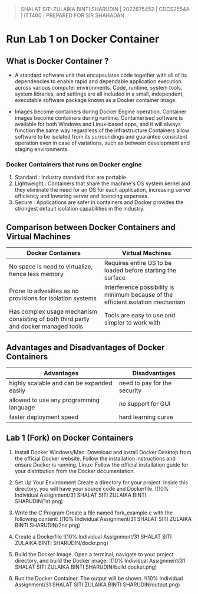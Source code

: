> SHALAT SITI ZULAIKA BINTI SHARUDIN | 2022675452 | CDCS2554A | ITT400 | PREPARED FOR SIR SHAHADAN 

# Run Lab 1 on Docker Container



## What is Docker Container ? 

  - A standard software unit that encapsulates code together with all of its dependencies to enable rapid and dependable application execution 
  across various computer environments. Code, runtime, system tools, system libraries, and settings are all included in a small, independent, 
  executable software package known as a Docker container image.

  - Images become containers during Docker Engine operation. Container images become containers during runtime. Containerised software is 
  available for both Windows and Linux-based apps, and it will always function the same way regardless of the infrastructure.Containers allow software to be isolated
  from its surroundings and guarantee consistent operation even in case of variations, such as between development and staging environments.


### Docker Containers that runs on Docker engine

  1. Standard : Industry standard that are portable
  2. Lightweight : Containers that share the machine's OS system kernel and they eliminate the need for an OS for each application, increasing server efficiency and lowering server and licencing expenses.
  3. Secure : Applications are safer in containers and Docker provides the strongest default isolation capabilities in the industry.


## Comparison between Docker Containers and Virtual Machines

   | Docker Containers | Virtual Machines |
   | --- | --- |
   | No space is need to virtualize, hence less memory | Requires entire OS to be loaded before starting the surface | 
   | Prone to advesities as no provisions for isolation systems | Interference possibility is minimum because of the efficient isolation mechanism |
   | Has complex usage mechanism consisting of both third party and docker managed tools | Tools are easy to use and simpler to work with |


## Advantages and Disadvantages of Docker Containers

  | Advantages | Disadvantages |
  | --- | --- |
  | highly scalable and can be expanded easily | need to pay for the security |
  | allowed to use any programming language | no support for GUI |
  | faster deployment speed | hard learning curve |


## Lab 1 (Fork) on Docker Containers
  
  1. Install Docker
          Windows/Mac:  Download and install Docker Desktop from the official   Docker website. Follow the installation instructions and ensure Docker is running.
          Linux: Follow the official installation guide for your distribution from the Docker documentation.
  2. Set Up Your Environment
        Create a directory for your project. Inside this directory, you will have your source code and Dockerfile.
        !(10% Individual Assignment/31 SHALAT SITI ZULAIKA BINTI SHARUDIN/1st.png)

  3.  Write the C Program
Create a file named fork_example.c with the following content:
      !(10% Individual Assignment/31 SHALAT SITI ZULAIKA BINTI SHARUDIN/2ns.png)

 4. Create a Dockerfile
      !(10% Individual Assignment/31 SHALAT SITI ZULAIKA BINTI SHARUDIN/dockr.png)
 5. Build the Docker Image. Open a terminal, navigate to your project directory, and build the Docker image:
      !(10% Individual Assignment/31 SHALAT SITI ZULAIKA BINTI SHARUDIN/build docker.png)
 6. Run the Docker Container. The output will be shown.
     !(10% Individual Assignment/31 SHALAT SITI ZULAIKA BINTI SHARUDIN/output.png)

   
